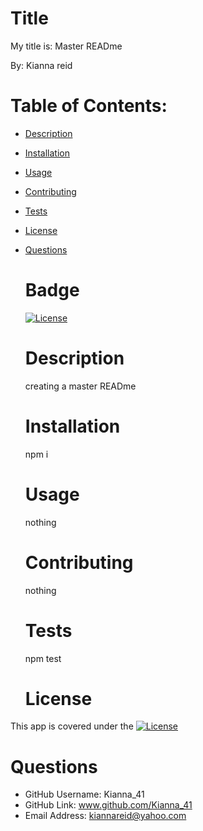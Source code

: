   # Title
 My title is: Master READme

 By: Kianna reid

# Table of Contents: 
- [Description](#description)
- [Installation ](#installation )
- [Usage](#usage)
- [Contributing ](#contributing )
- [Tests](#tests)
- [License](#license)
- [Questions](#questions)

  # Badge 
  [![License](https://img.shields.io/badge/License-Apache_2.0-blue.svg)](https://opensource.org/licenses/Apache-2.0)

  # Description
  creating a master READme
  
  # Installation 
  npm i 

  # Usage 
  nothing

  # Contributing 
  nothing

  # Tests
  npm test

  # License
 This app is covered under the [![License](https://img.shields.io/badge/License-Apache_2.0-blue.svg)](https://opensource.org/licenses/Apache-2.0) 

  # Questions
  
  - GitHub Username: Kianna_41
  - GitHub Link: www.github.com/Kianna_41
   - Email Address: kiannareid@yahoo.com

  